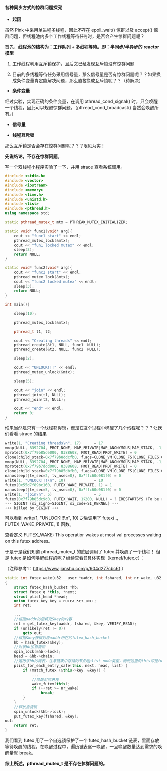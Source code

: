 #### 各种同步方式的惊群问题探究

- **起因**

虽然 Pink 中采用单进程多线程，因此不存在 epoll_wait() 惊群以及 accept() 惊群问题，但线程池内多个工作线程等待任务时，是否会产生惊群问题呢？

首先，**线程池的结构为：工作队列 + 多线程等待。即：半同步/半异步的 reactor 模型**

1. 工作线程利用互斥锁保护，且后文已经发现互斥锁没有惊群问题

2. 目前的多线程等待任务采用信号量，那么信号量是否有惊群问题呢？？如果换成条件变量肯定能解决问题，那么直接换成互斥锁呢？？（待解决）

- **条件变量**

经过实验，实现正确的条件变量，在调用 pthread_cond_signal() 时，只会唤醒一个线程，因此可以规避惊群问题。（pthread_cond_broadcast() 当然会唤醒所有。）

- **信号量**


- **线程互斥锁**

那么互斥锁是否会存在惊群问题呢？？？眼见为实！

**先说结论，不存在惊群问题。**

写一个双线程小程序实验了一下，并用 strace 查看系统调用。

```cpp
#include <stdio.h>
#include <vector>
#include <iostream>
#include <memory>
#include <time.h>
#include <unistd.h>
#include <list>
#include <pthread.h>
using namespace std;

static pthread_mutex_t mtx = PTHREAD_MUTEX_INITIALIZER;

static void* func1(void* arg){
	cout << "func1 start" << endl;
	pthread_mutex_lock(&mtx);
	cout << "fun1 locked mutex" << endl;
	sleep(3);
	return NULL;
}

static void* func2(void* arg){
	cout << "func2 start" << endl;
	pthread_mutex_lock(&mtx);
	cout << "func2 locked mutex" << endl;
	sleep(3);
	return NULL;
}

int main(){

	sleep(10);

	pthread_mutex_lock(&mtx);

	pthread_t t1, t2;

	cout << "Creating threads" << endl;
	pthread_create(&t1, NULL, func1, NULL);
	pthread_create(&t2, NULL, func2, NULL);

	sleep(2);

	cout << "UNLOCK!!!" << endl;
	pthread_mutex_unlock(&mtx);

	sleep(5);

	cout << "join" << endl;
	pthread_join(t1, NULL);
	pthread_join(t2, NULL);

	cout << "end" << endl;
	return 0;
}
```

结果当然是只有一个线程获得锁，但是在这个过程中唤醒了几个线程呢？？？让我们看看 strace 的结果

```cpp
write(1, "Creating threads\n", 17)      = 17
mmap(NULL, 8392704, PROT_NONE, MAP_PRIVATE|MAP_ANONYMOUS|MAP_STACK, -1, 0) = 0x7f79b85dd000
mprotect(0x7f79b85de000, 8388608, PROT_READ|PROT_WRITE) = 0
clone(child_stack=0x7f79b8ddcfb0, flags=CLONE_VM|CLONE_FS|CLONE_FILES|CLONE_SIGHAND|CLONE_THREAD|CLONE_SYSVSEM|CLONE_SETTLS|CLONE_PARENT_SETTID|CLONE_CHILD_CLEARTID, parent_tidptr=0x7f79b8ddd9d0, tls=0x7f79b8ddd700, child_tidptr=0x7f79b8ddd9d0) = 15199
mmap(NULL, 8392704, PROT_NONE, MAP_PRIVATE|MAP_ANONYMOUS|MAP_STACK, -1, 0) = 0x7f79b7ddc000
mprotect(0x7f79b7ddd000, 8388608, PROT_READ|PROT_WRITE) = 0
clone(child_stack=0x7f79b85dbfb0, flags=CLONE_VM|CLONE_FS|CLONE_FILES|CLONE_SIGHAND|CLONE_THREAD|CLONE_SYSVSEM|CLONE_SETTLS|CLONE_PARENT_SETTID|CLONE_CHILD_CLEARTID, parent_tidptr=0x7f79b85dc9d0, tls=0x7f79b85dc700, child_tidptr=0x7f79b85dc9d0) = 15200
nanosleep({tv_sec=2, tv_nsec=0}, 0x7ffc60d081f0) = 0
write(1, "UNLOCK!!!\n", 10)             = 10
futex(0x55d7f89bc160, FUTEX_WAKE_PRIVATE, 1) = 1
nanosleep({tv_sec=5, tv_nsec=0}, 0x7ffc60d081f0) = 0
write(1, "join\n", 5)                   = 5
futex(0x7f79b85dc9d0, FUTEX_WAIT, 15200, NULL) = ? ERESTARTSYS (To be restarted if SA_RESTART is set)
--- SIGINT {si_signo=SIGINT, si_code=SI_KERNEL} ---
+++ killed by SIGINT +++
```

可以看到 write(1, "UNLOCK!!!\n", 10) 之后调用了 futex(.., FUTEX_WAKE_PRIVATE, 1) 函数。

查看定义 FUTEX_WAKE: This operation wakes at most val processes waiting on this futex address。

于是于是我们知道 pthread_mutex_t 的底层调用了 futex 并唤醒了一个线程！ 但是 futex 是如何唤醒线程的呢？继续查看其具体实现（kernel/futex.c）：

（注释参考1：https://www.jianshu.com/p/604d277cbc6f ）

```cpp
static int futex_wake(u32 __user *uaddr, int fshared, int nr_wake, u32 bitset)
{
    struct futex_hash_bucket *hb;
    struct futex_q *this, *next;
    struct plist_head *head;
    union futex_key key = FUTEX_KEY_INIT;
    int ret;

    ...
    //根据uaddr的值填充&key的内容
    ret = get_futex_key(uaddr, fshared, &key, VERIFY_READ);
    if (unlikely(ret != 0))
        goto out;
    //根据&key获得对应uaddr所在的futex_hash_bucket
    hb = hash_futex(&key);
    //对该hb加自旋锁
    spin_lock(&hb->lock);
    head = &hb->chain;
    //遍历该hb的链表，注意链表中存储的节点是plist_node类型，而而这里的this却是futex_q类型，这种类型转换是通过c中的container_of机制实现的
    plist_for_each_entry_safe(this, next, head, list) {
        if (match_futex (&this->key, &key)) {
            ...
            //唤醒对应进程
            wake_futex(this);
            if (++ret >= nr_wake)
                break;
        }
    }
    //释放自旋锁
    spin_unlock(&hb->lock);
    put_futex_key(fshared, &key);
out:
    return ret;
}
```

我们看到 futex 用了一个自选锁保护了一个 futex_hash_bucket 链表，里面存放等待唤醒的线程，在唤醒过程中，遍历链表逐一唤醒，一旦唤醒数量达到需求的唤醒量就 break。

**综上所述，pthread_mutex_t 是不存在惊群问题的。**
